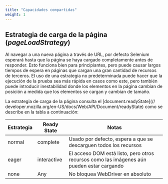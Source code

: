 ```yaml
---
title: "Capacidades compartidas"
weight: 1
---
```



## Estrategia de carga de la página (_pageLoadStrategy_)

Al navegar a una nueva página a través de URL, por defecto Selenium esperará hasta que la página se haya cargado completamente antes de responder. Esto funciona bien para principiantes, pero puede causar largos tiempos de espera en páginas que cargan una gran cantidad de recursos de terceros. El uso de una estrategia no predeterminada puede hacer que la ejecución de la prueba sea más rápida en casos como este, pero también puede introducir inestabilidad donde los elementos en la página cambian de posición a medida que los elementos se cargan y cambian de tamaño.

La estrategia de carga de la página consulta el [document.readyState](// developer.mozilla.org/en-US/docs/Web/API/Document/readyState) como se describe en la tabla a continuación:

| Estrategia | Ready State | Notas |
| -------- | ----------- | ----- |
| normal | complete | Usado por defecto, espera a que se descarguen todos los recursos |
| eager | interactive | El acceso DOM está listo, pero otros recursos como las imágenes aún pueden estar cargando |
| none | Any | No bloquea WebDriver en absoluto |

